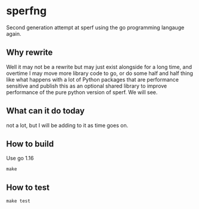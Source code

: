 # sperfng

Second generation attempt at sperf using the go programming langauge again.

## Why rewrite

Well it may not be a rewrite but may just exist alongside for a long time, and overtime I may move more library code to go, or do some half and half thing like what happens with
a lot of Python packages that are performance sensitive and publish this as an optional shared library to improve performance of the pure python version of sperf. We will see.

## What can it do today

not a lot, but I will be adding to it as time goes on.

## How to build

Use go 1.16

`make`

## How to test

`make test`
